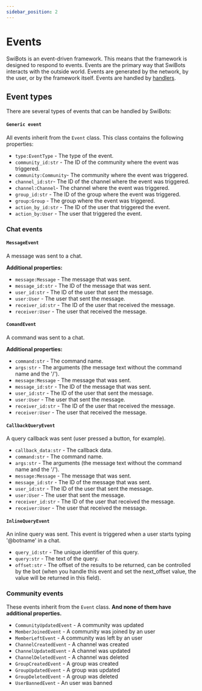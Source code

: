 ```yaml
---
sidebar_position: 2
---
```


# Events

SwiBots is an event-driven framework. This means that the framework is designed to respond to events. Events are the primary way that SwiBots interacts with the outside world. Events are generated by the network, by the user, or by the framework itself. Events are handled by [handlers](./handlers).

## Event types

There are several types of events that can be handled by SwiBots:

#### `Generic event`
All events inherit from the `Event` class. This class contains the following properties:

- `type:EventType` - The type of the event.
- `community_id:str` - The ID of the community where the event was triggered.
- `community:Community`- The community where the event was triggered.
- `channel_id:str`- The ID of the channel where the event was triggered.
- `channel:Channel`- The channel where the event was triggered.
- `group_id:str` - The ID of the group where the event was triggered.
- `group:Group` - The group where the event was triggered.
- `action_by_id:str` - The ID of the user that triggered the event.
- `action_by:User` - The user that triggered the event.

### Chat events

#### `MessageEvent`
A message was sent to a chat.

**Additional properties:**
- `message:Message` - The message that was sent.
- `message_id:str` - The ID of the message that was sent.
- `user_id:str` - The ID of the user that sent the message.
- `user:User` - The user that sent the message.
- `receiver_id:str` - The ID of the user that received the message.
- `receiver:User` - The user that received the message.


#### `ComandEvent`
A command was sent to a chat.

**Additional properties:**
- `command:str` - The command name.
- `args:str` - The arguments (the message text without the command name and the '/').
- `message:Message` - The message that was sent.
- `message_id:str` - The ID of the message that was sent.
- `user_id:str` - The ID of the user that sent the message.
- `user:User` - The user that sent the message.
- `receiver_id:str` - The ID of the user that received the message.
- `receiver:User` - The user that received the message.


#### `CallbackQueryEvent` 
A query callback was sent (user pressed a button, for example).
- `callback_data:str` - The callback data.
- `command:str` - The command name.
- `args:str` - The arguments (the message text without the command name and the '/').
- `message:Message` - The message that was sent.
- `message_id:str` - The ID of the message that was sent.
- `user_id:str` - The ID of the user that sent the message.
- `user:User` - The user that sent the message.
- `receiver_id:str` - The ID of the user that received the message.
- `receiver:User` - The user that received the message.


#### `InlineQueryEvent`
An inline query was sent. This event is triggered when a user starts typing '@botname' in a chat.
- `query_id:str` - The unique identifier of this query.
- `query:str` - The text of the query.
- `offset:str` - The offset of the results to be returned, can be controlled by the bot (when you handle this event and set the next_offset value, the value will be returned in this field).

### Community events

These events inherit from the `Event` class. **And none of them have additional properties.**

- `CommunityUpdatedEvent` - A community was updated
- `MemberJoinedEvent` - A community was joined by an user
- `MemberLeftEvent` - A community was left by an user
- `ChannelCreatedEvent` - A channel was created
- `ChannelUpdatedEvent` - A channel was updated
- `ChannelDeletedEvent` - A channel was deleted
- `GroupCreatedEvent` - A group was created
- `GroupUpdatedEvent` - A group was updated
- `GroupDeletedEvent` - A group was deleted
- `UserBannedEvent` - An user was banned
